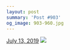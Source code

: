 ```yaml
---
layout: post
summary: 'Post #903'
og_image: 903-960.jpg
---
```


<p>
  <time>
    <a href="/903">July 13, 2019</a>
  </time>
  <a href="/903">
    <img src="{{ site.assets_url }}/903-480.jpg" srcset="{{ site.assets_url }}/903-240.jpg 240w, {{ site.assets_url }}/903-480.jpg 480w, {{ site.assets_url }}/903-720.jpg 720w, {{ site.assets_url }}/903-960.jpg 960w" sizes="(min-width: 700px) 50vw, calc(100vw - 2rem)" />
  </a>
</p>
